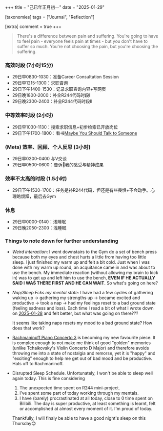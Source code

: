 +++
title = "己巳年正月初一"
date = "2025-01-29"

[taxonomies]
tags = ["Journal", "Reflection"]

[extra]
comment = true
+++

> There's a difference between pain and suffering. You're going to have to
> feel pain - everyone feels pain at times - but you don't have to suffer
> so much. You're not choosing the pain, but you're choosing the suffering.

### 高效时段 (7小时15分)
- 29日早0830-1030：准备Career Consultation Session
- 29日早1215-1300：求职咨询
- 29日下午1400-1530：记录求职咨询内容+写网页
- 29日晚1800-2000：补全R244代码时段I
- 29日晚2300-2400：补全R244代码时段II

### 中等效率时段 (2小时)
- 29日早1030-1130：搜索求职信息+初步检索已开放岗位
- 29日下午1700-1800：看书[Maybe You Should Talk to Someone](https://stanfordmag.org/contents/book-review-lori-gottlieb-maybe-you-should-talk-to-someone)

### (Meta) 效率、回顾、个人反思 (3小时)

- 29日早0200-0400  与V交谈
- 29日早0500-0600：告诉🐷我的感受与精神成果

### 效率不太高的时段 (1.5小时)
- 29日下午1530-1700：任务是补R244代码，但还是有些畏惧+不会动手。心理略烦躁，最后去Gym

### 休息
- 29日早0000-0140：浅睡眠
- 29日晚2050-2300：浅睡眠

### Things to note down for further understanding

* _Weird interaction_: I went downstairs to the Gym do a set of bench press
    because both my eyes and chest hurts a little from having too little sleep. I
    just finished my warm up and felt a bit cold. Just when I was done with my warm
    up round, an acquitance came in and was about to use the bench. My immediate
    reaction (without allowing my brain to kick in) was to get up and left him to
    use the bench, **EVEN IF HE ACTUALLY SAID I WAS THERE FIRST AND HE CAN WAIT**.
    So what's going on here?

* _Nap/Sleep Fcks my mental state_: I have had a few cycles of gathering waking
    up → gathering my strengths up → became excited and productive → took a nap →
    had my feelings reset to a bad ground state (feeling sadness and loss). Each time
    I read a bit of what I wrote down on [2025-01-28](../2025-01-28) and felt
    better, but what was going on there???

    It seems like taking naps resets my mood to a bad ground state? How does that
    work?

* [Rachmaninoff Piano Concerto 3](https://www.bilibili.com/video/BV1QX4y1q7zw/?spm_id_from=333.337.search-card.all.click)
    is becoming my new favourite piece. It is complex enough to not make me
    think of good "golden" memories (unlike Tchaikovsky's Violin Concerto D
    Major) and therefore avoids throwing me into a state of nostalgia and
    remorse, yet it is "happy" and "exciting" enough to help me get out of bad mood
    and be productive. Hats off to Rachmaninoff.

* Disrupted Sleep Schedule. Unfortunately, I won't be able to sleep well again today.
    This is fine considering
    1. The unexpected time spent on R244 mini-project.
    2. I've spent some part of today working through my mentals.
    3. I have (barely) procrastinated at all today, close to 0 time spent on
       Bilibili. The day is super productive, at least something is learnt,
       felt or accomplished at almost every moment of it. I'm proud of today.

    Thankfully, I will finaly be able to have a good night's sleep on this
    Thursday😊
